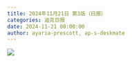 ```yaml
---
title: 2024年11月21日 第3版（日报）
categories: 迪克日报
date: 2024-11-21 08:00:00
author: ayaria-prescott, ap-s-deskmate
---
```


![](IMG_4854.jpeg)